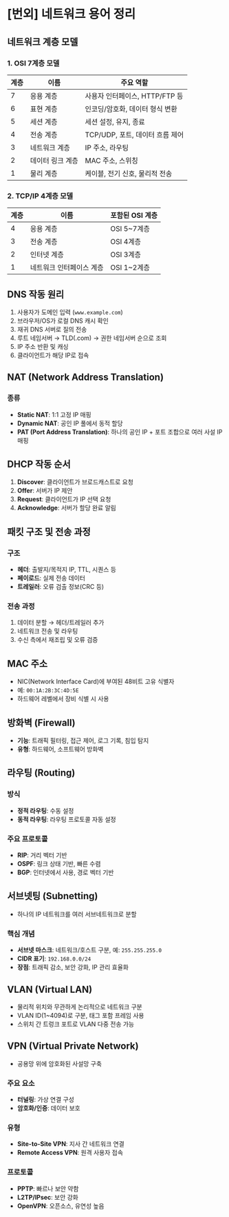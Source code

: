 # \[번외] 네트워크 용어 정리


## 네트워크 계층 모델

### 1. OSI 7계층 모델

| 계층 | 이름        | 주요 역할                  |
| -- | --------- | ---------------------- |
| 7  | 응용 계층     | 사용자 인터페이스, HTTP/FTP 등  |
| 6  | 표현 계층     | 인코딩/암호화, 데이터 형식 변환     |
| 5  | 세션 계층     | 세션 설정, 유지, 종료          |
| 4  | 전송 계층     | TCP/UDP, 포트, 데이터 흐름 제어 |
| 3  | 네트워크 계층   | IP 주소, 라우팅             |
| 2  | 데이터 링크 계층 | MAC 주소, 스위칭            |
| 1  | 물리 계층     | 케이블, 전기 신호, 물리적 전송     |

### 2. TCP/IP 4계층 모델

| 계층 | 이름            | 포함된 OSI 계층 |
| -- | ------------- | ---------- |
| 4  | 응용 계층         | OSI 5\~7계층 |
| 3  | 전송 계층         | OSI 4계층    |
| 2  | 인터넷 계층        | OSI 3계층    |
| 1  | 네트워크 인터페이스 계층 | OSI 1\~2계층 |


## DNS 작동 원리

1. 사용자가 도메인 입력 (`www.example.com`)
2. 브라우저/OS가 로컬 DNS 캐시 확인
3. 재귀 DNS 서버로 질의 전송
4. 루트 네임서버 → TLD(.com) → 권한 네임서버 순으로 조회
5. IP 주소 반환 및 캐싱
6. 클라이언트가 해당 IP로 접속


## NAT (Network Address Translation)

### 종류

* **Static NAT**: 1:1 고정 IP 매핑
* **Dynamic NAT**: 공인 IP 풀에서 동적 할당
* **PAT (Port Address Translation)**: 하나의 공인 IP + 포트 조합으로 여러 사설 IP 매핑


## DHCP 작동 순서

1. **Discover**: 클라이언트가 브로드캐스트로 요청
2. **Offer**: 서버가 IP 제안
3. **Request**: 클라이언트가 IP 선택 요청
4. **Acknowledge**: 서버가 할당 완료 알림


## 패킷 구조 및 전송 과정

### 구조

* **헤더**: 출발지/목적지 IP, TTL, 시퀀스 등
* **페이로드**: 실제 전송 데이터
* **트레일러**: 오류 검출 정보(CRC 등)

### 전송 과정

1. 데이터 분할 → 헤더/트레일러 추가
2. 네트워크 전송 및 라우팅
3. 수신 측에서 재조립 및 오류 검증


## MAC 주소

* NIC(Network Interface Card)에 부여된 48비트 고유 식별자
* 예: `00:1A:2B:3C:4D:5E`
* 하드웨어 레벨에서 장비 식별 시 사용


## 방화벽 (Firewall)

* **기능**: 트래픽 필터링, 접근 제어, 로그 기록, 침입 탐지
* **유형**: 하드웨어, 소프트웨어 방화벽


## 라우팅 (Routing)

### 방식

* **정적 라우팅**: 수동 설정
* **동적 라우팅**: 라우팅 프로토콜 자동 설정

### 주요 프로토콜

* **RIP**: 거리 벡터 기반
* **OSPF**: 링크 상태 기반, 빠른 수렴
* **BGP**: 인터넷에서 사용, 경로 벡터 기반


## 서브넷팅 (Subnetting)

* 하나의 IP 네트워크를 여러 서브네트워크로 분할

### 핵심 개념

* **서브넷 마스크**: 네트워크/호스트 구분, 예: `255.255.255.0`
* **CIDR 표기**: `192.168.0.0/24`
* **장점**: 트래픽 감소, 보안 강화, IP 관리 효율화


## VLAN (Virtual LAN)

* 물리적 위치와 무관하게 논리적으로 네트워크 구분
* VLAN ID(1\~4094)로 구분, 태그 포함 프레임 사용
* 스위치 간 트렁크 포트로 VLAN 다중 전송 가능


## VPN (Virtual Private Network)

* 공용망 위에 암호화된 사설망 구축

### 주요 요소

* **터널링**: 가상 연결 구성
* **암호화/인증**: 데이터 보호

### 유형

* **Site-to-Site VPN**: 지사 간 네트워크 연결
* **Remote Access VPN**: 원격 사용자 접속

### 프로토콜

* **PPTP**: 빠르나 보안 약함
* **L2TP/IPsec**: 보안 강화
* **OpenVPN**: 오픈소스, 유연성 높음